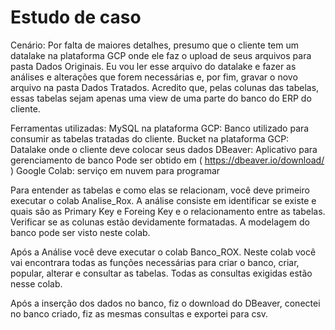 # Estudo de caso

Cenário: Por falta de maiores detalhes, presumo que o cliente tem um datalake na plataforma GCP onde ele faz o upload de seus arquivos para pasta Dados Originais. Eu vou ler esse arquivo do datalake e fazer as análises e alterações que forem necessárias e, por fim, gravar o novo arquivo na pasta Dados Tratados. Acredito que, pelas colunas das tabelas, essas tabelas sejam apenas uma view de uma parte do banco do ERP do cliente.

Ferramentas utilizadas:
MySQL na plataforma GCP: Banco utilizado para consumir as tabelas tratadas do cliente.
Bucket na plataforma GCP: Datalake onde o cliente deve colocar seus dados
DBeaver: Aplicativo para gerenciamento de banco Pode ser obtido em ( https://dbeaver.io/download/ )
Google Colab: serviço em nuvem para programar

Para entender as tabelas e como elas se relacionam, você deve primeiro executar o colab Analise_Rox. A análise consiste em identificar se existe e quais são as Primary Key e Foreing Key e o relacionamento entre as tabelas. Verificar se as colunas estão devidamente formatadas. A modelagem do banco pode ser visto neste colab.

Após a Análise você deve executar o colab Banco_ROX. Neste colab você vai encontrara todas as funções necessárias para criar o banco, criar, popular, alterar e consultar as tabelas. Todas as consultas exigidas estão nesse colab.

Após a inserção dos dados no banco, fiz o download do DBeaver, conectei no banco criado, fiz as mesmas consultas e exportei para csv.
